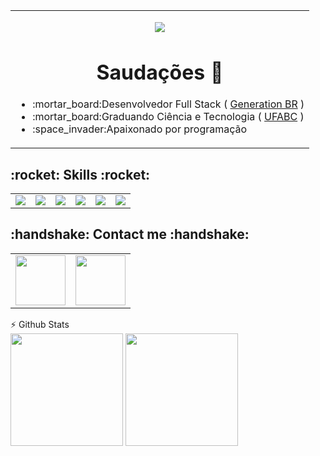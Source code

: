 <table align = "center">
    <tr>
            <td>
                    <div>
                            <p align = "center">
                                     <img src = "https://github.githubassets.com/images/icons/emoji/unicode/1f1e7-1f1f7.png?v8"/>                      
                                    <h1 align = "center">Saudações 🖖 </h1>
                    <ul>
                            <li>:mortar_board:Desenvolvedor Full Stack ( <a href="https://brazil.generation.org/">Generation BR</a> )</li>
                            <li>:mortar_board:Graduando Ciência e Tecnologia ( <a href="https://cursos.ufabc.edu.br/bacharelado-em-neurociencia/discentes/matriz-curricular">UFABC</a> )</li>
                            <li>:space_invader:Apaixonado por programação</li>
                            </div>
            </td>
                         
                            
                   
              
</table>         
<p align = "center">
<h2><bold> :rocket: Skills :rocket: </bold></h2> </p>
<table align = "center">
    <tr>
    <td>
        <div>
            <img src="https://camo.githubusercontent.com/f327d71e799e406fe3e3a9d4ad1873e713a4a0cdadcaaf20f546f2745c3e975b/68747470733a2f2f696d672e736869656c64732e696f2f62616467652f2d6a6176612d3366343434313f7374796c653d706c6173746963266c6f676f3d6a617661"/>
        </div>
    </td>
      <td>
        <div>
          <img src = "https://camo.githubusercontent.com/982803cf428cb92cba498357d31f402ea379bc550f2293db476ff4d022673232/68747470733a2f2f696d672e736869656c64732e696f2f62616467652f2d435353332d3135373242363f7374796c653d706c6173746963266c6f676f3d63737333"/>
        </div>
    </td>
      <td>
        <div>
       <img src = "https://camo.githubusercontent.com/973ef79f4480abda619de36ae96f335e9f4167d330d827b14a86b31587762deb/68747470733a2f2f696d672e736869656c64732e696f2f62616467652f2d48544d4c352d4533344632363f7374796c653d706c6173746963266c6f676f3d68746d6c35266c6f676f436f6c6f723d7768697465"/>
        </div>
    </td>
     <td>
        <div>
     <img src = "https://camo.githubusercontent.com/90a2f2eef5a9a6b15801e0b5b3c63f0a05ff51272a2a65ba3a0e337e89f9cb4d/68747470733a2f2f696d672e736869656c64732e696f2f62616467652f2d4769744875622d3138313731373f7374796c653d706c6173746963266c6f676f3d676974687562"/>
        </div>
    </td>
     <td>
        <div>
  <img src = "https://camo.githubusercontent.com/b85dffbd82a08945f5f2833e3a5e958ec894d31cd58ccc6192efe16957c5a5f2/68747470733a2f2f696d672e736869656c64732e696f2f62616467652f2d4a6176615363726970742d626c61636b3f7374796c653d706c6173746963266c6f676f3d6a617661736372697074"/>
        </div>
    </td>
      <td>
        <div>
<img src = "https://camo.githubusercontent.com/e06b2c1d10250975f17992d147486a5efc58e89d735dbbd6e200301dd3d5bb90/68747470733a2f2f696d672e736869656c64732e696f2f62616467652f6d7973716c2d3434373941312e7376673f267374796c653d666f722d7468652d6261646765266c6f676f3d6d7973716c266c6f676f436f6c6f723d7768697465"/>
        </div>
    </td>
    </tr>
</table>

<h2><bold>:handshake: Contact me :handshake:</bold></h2> 
<table align = "center">
    <tr>
    <td>
        <div>
           <a target ="_blank" href = "https://www.linkedin.com/in/igor-milhomens/">
               <img height = "80em" src="https://www.flaticon.com/svg/vstatic/svg/1384/1384014.svg?token=exp=1615395653~hmac=7da3c19bf5b0c9cdedb431015fc4b5e1" /></a>
        </div>
    </td> 
    </td>
      <td>
        <div>
          <a target ="_blank" href = "https://www.instagram.com/igor.m.santos2/">
            <img height = "80em" src="https://www.flaticon.com/svg/vstatic/svg/1384/1384015.svg?token=exp=1615396367~hmac=53973509fc8aa6af2f091f4101e9b79b" /></a>
        </div>
    </td>        
  </tr>
</table>  
⚡ Github Stats </b> </summary>
<div align = "left">
<img height = "180em" src = "https://github-readme-stats.vercel.app/api/top-langs/?username=igorMilhomens&theme=blue-green"/>	
<img height = "180em" src = "https://github-readme-stats.vercel.app/api?username=igorMilhomens&show_icons=true&hide_border=true&count_private=true&include_all_commits=true&theme=blue-green" />
</div>	
